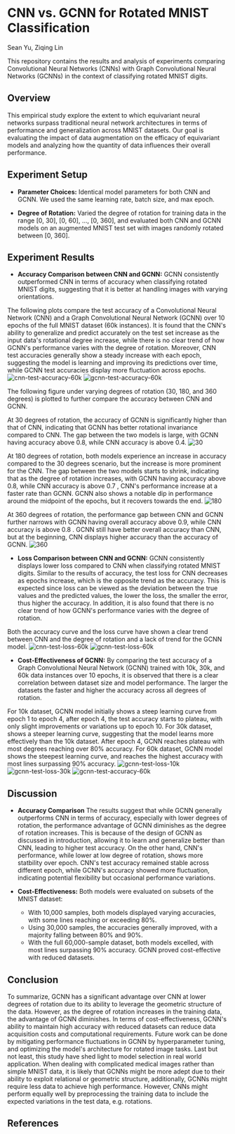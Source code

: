 # CNN vs. GCNN for Rotated MNIST Classification
Sean Yu, Ziqing Lin

This repository contains the results and analysis of experiments comparing Convolutional Neural Networks (CNNs) with Graph Convolutional Neural Networks (GCNNs) in the context of classifying rotated MNIST digits.

## Overview

This empirical study explore the extent to which equivariant neural networks surpass traditional neural network architectures in terms of performance and generalization across MNIST datasets. Our goal is evaluating the impact of data augmentation on the efficacy of equivariant models and analyzing how the quantity of data influences their overall performance.

## Experiment Setup

- **Parameter Choices:** Identical model parameters for both CNN and GCNN. We used the same learning rate, batch size, and max epoch.

- **Degree of Rotation:** Varied the degree of rotation for training data in the range [0, 30], [0, 60], ..., [0, 360], and evaluated both CNN and GCNN models on an augmented MNIST test set with images randomly rotated between [0, 360].



## Experiment Results

- **Accuracy Comparison between CNN and GCNN:** GCNN consistently outperformed CNN in terms of accuracy when classifying rotated MNIST digits, suggesting that it is better at handling images with varying orientations.

The following plots compare the test accuracy of a Convolutional Neural Network (CNN) and a Graph Convolutional Neural Network (GCNN) over 10 epochs of the full MNIST dataset (60k instances). It is found that the CNN's ability to generalize and predict accurately on the test set increase as the input data's rotational degree increase, while there is no clear trend of how GCNN's performance varies with the degree of rotation. Moreover, CNN test accuracies generally show a steady increase with each epoch,  suggesting the model is learning and improving its predictions over time, while GCNN test accuracies display more fluctuation across epochs. 
![cnn-test-accuracy-60k](https://github.com/janeyziqinglin/equivariant_neural_network/assets/105125897/4d30b121-7331-4320-a1ff-37ebbec80e20)
![gcnn-test-accuracy-60k](https://github.com/janeyziqinglin/equivariant_neural_network/assets/105125897/5afd8234-44fe-4aea-ae95-06f223db8c1c)

The following figure under varying degrees of rotation (30, 180, and 360 degrees) is plotted to further compare the accuracy between CNN and GCNN. 

At 30 degrees of rotation, the accuracy of GCNN is significantly higher than that of CNN, indicating that GCNN has better rotational invariance compared to CNN. The gap between the two models is large, with GCNN having accuracy above 0.8, while CNN accuracy is  above 0.4.
![30](https://github.com/janeyziqinglin/equivariant_neural_network/assets/105125897/0ba9c372-6900-4510-9af6-030e18ce0161)

At 180 degrees of rotation, both models experience an increase in accuracy compared to the 30 degrees scenario, but the increase is more prominent for the CNN. The gap between the two models starts to shrink, indicating that as the degree of rotation increases, with GCNN having accuracy above 0.8, while CNN accuracy is  above 0.7 , CNN's performance increase at a faster rate than GCNN. GCNN also shows a notable dip in performance around the midpoint of the epochs, but it recovers towards the end.
![180](https://github.com/janeyziqinglin/equivariant_neural_network/assets/105125897/459ce076-555f-498b-8ede-827a4bb40381)

At 360 degrees of rotation, the performance gap between CNN and GCNN further narrows with GCNN having overall accuracy above 0.9, while CNN accuracy is  above 0.8 . GCNN still have better overall accuracy than CNN, but at the beginning, CNN displays higher accuracy than  the accuracy of GCNN. 
![360](https://github.com/janeyziqinglin/equivariant_neural_network/assets/105125897/9e8762ca-0322-4622-ba67-3baa8e16d5bc)

<!-- 
<div style="display: flex;">
    <img src="https://github.com/janeyziqinglin/equivariant_neural_network/assets/105125897/ab34b3c1-435c-46e2-9bcf-3a4794cabbcf" alt="Image 1" width="33%">
    <img src="https://github.com/janeyziqinglin/equivariant_neural_network/assets/105125897/0bd1afff-ea04-46f2-940e-ca84dfb0f96c" alt="Image 2" width="33%">
    <img src="https://github.com/janeyziqinglin/equivariant_neural_network/assets/105125897/3bbbbf9e-c078-47df-a97f-8a25789a135c" alt="Image 3" width="33%">
</div>
-->




- **Loss Comparison between CNN and GCNN:** GCNN consistently displays lower loss compared to CNN when classifying rotated MNIST digits. Similar to the results of accuracy, the test loss for CNN decreases as epochs increase, which is the opposite trend as the accuracy. This is expected since loss can be viewed as the deviation between the true values and the predicted values, the lower the loss, the smaller the error, thus higher the accuracy. In addition, it is also found that there is no clear trend of how GCNN's performance varies with the degree of rotation.

Both the accuracy curve and the loss curve have shown a clear trend between CNN and the degree of rotation and a lack of trend for the GCNN model. 
![cnn-test-loss-60k](https://github.com/janeyziqinglin/equivariant_neural_network/assets/105125897/1ddb34aa-8d74-4cb2-9aab-ff01cf0f8bc8)
![gcnn-test-loss-60k](https://github.com/janeyziqinglin/equivariant_neural_network/assets/105125897/ca0f8c32-6bc7-4040-be5c-6d09bcf247da)


- **Cost-Effectiveness of GCNN:**  By comparing the test accuracy of a Graph Convolutional Neural Network (GCNN) trained with 10k, 30k, and 60k data instances over 10 epochs, it is observed that there is a clear correlation between dataset size and model performance. The larger the datasets the faster and higher the accuracy across all degrees of rotation.

For 10k dataset, GCNN model initially shows a steep learning curve from epoch 1 to epoch 4, after epoch 4, the test accuracy starts to plateau, with only slight improvements or variations up to epoch 10.
For 30k dataset, shows a steeper learning curve, suggesting that the model learns more effectively than the 10k dataset. After epoch 4, GCNN reaches plateau with most degrees reaching over 80% accuracy.
For 60k dataset,  GCNN model shows the steepest learning curve, and reaches the highest accuracy with most lines surpassing 90% accuracy.
![gcnn-test-loss-10k](https://github.com/janeyziqinglin/equivariant_neural_network/assets/105125897/f8e990f5-28cf-464f-8ce3-2d5355df4e1f)
![gcnn-test-loss-30k](https://github.com/janeyziqinglin/equivariant_neural_network/assets/105125897/c18aad63-7416-41ef-a179-3f5800157c2a)
![gcnn-test-accuracy-60k](https://github.com/janeyziqinglin/equivariant_neural_network/assets/105125897/011bdd00-28b0-4547-b970-27f032456ff0)


## Discussion
- **Accuracy Comparison**  The results suggest that while GCNN generally outperforms CNN in terms of accuracy, especially with lower degrees of rotation, the performance advantage of GCNN diminishes as the degree of rotation increases. This is because of the design of GCNN as discussed in introduction, allowing it to learn and generalize better than CNN, leading to higher test accuracy. On the other hand, CNN's performance, while lower at low degree of rotation, shows more statbility over epoch. CNN's test accuracy remained stable across different epoch, while GCNN's accuracy showed more fluctuation, indicating potential flexibility but occasional performance variations.

- **Cost-Effectiveness:** Both models were evaluated on subsets of the MNIST dataset:
  - With 10,000 samples, both models displayed varying accuracies, with some lines reaching or exceeding 80%.
  - Using 30,000 samples, the accuracies generally improved, with a majority falling between 80% and 90%.
  - With the full 60,000-sample dataset, both models excelled, with most lines surpassing 90% accuracy. GCNN proved cost-effective with reduced datasets.

## Conclusion
To summarize, GCNN has a significant advantage over CNN at lower degrees of rotation due to its ability to leverage the geometric structure of the data. However, as the degree of rotation increases in the training data, the advantage of GCNN diminishes. In terms of cost-effectiveness, GCNN's ability to maintain high accuracy with reduced datasets can reduce data acquisition costs and computational requirements. Future work can be done by  mitigating performance fluctuations in GCNN by hyperparameter tuning, and optimizing the model's architecture for rotated image tasks.
Last but not least, this study have shed light to model selection in real world application. When dealing with complicated medical images rather than simple MNIST data, it is likely that GCNNs might be more adept due to their ability to exploit relational or geometric structure, additionally, GCNNs might require less data to achieve high performance. However, CNNs might perform equally well by preprocessing the training data to include the expected variations in the test data, e.g. rotations.

## References




